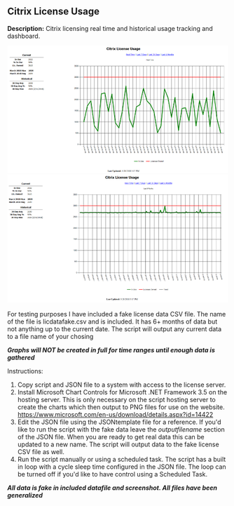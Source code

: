 <h2>Citrix License Usage</h2>

<b>Description:</b>
Citrix licensing real time and historical usage tracking and dashboard.

![](https://raw.githubusercontent.com/aspicola2605/citrixlicenseusage/master/img/realtime.png)
![](https://raw.githubusercontent.com/aspicola2605/citrixlicenseusage/master/img/last6.png)

For testing purposes I have included a fake license data CSV file. The name of the file is licdatafake.csv and is included. It has 6+ months of data but not anything up to the current date. The script will output any current data to a file name of your chosing

***Graphs will NOT be created in full for time ranges until enough data is gathered***

Instructions:
1. Copy script and JSON file to a system with access to the license server.
2. Install Microsoft Chart Controls for Microsoft .NET Framework 3.5 on the hosting server. This is only necessary on the script hosting server to create the charts which then output to PNG files for use on the website.
https://www.microsoft.com/en-us/download/details.aspx?id=14422
3. Edit the JSON file using the JSONtemplate file for a reference. If you'd like to run the script with the fake data leave the <i>outputfilename</i> section of the JSON file. When you are ready to get real data this can be updated to a new name. The script will output data to the fake license CSV file as well.
4. Run the script manually or using a scheduled task. The script has a built in loop with a cycle sleep time configured in the JSON file. The loop can be turned off if you'd like to have control using a Scheduled Task.

***All data is fake in included datafile and screenshot. All files have been generalized***
